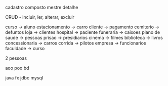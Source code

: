 
cadastro composto
mestre detalhe

CRUD - incluir, ler, alterar, excluir

curso -> aluno
estacionamento -> carro
cliente -> pagamento
cemiterio -> defuntos
loja -> clientes
hospital -> paciente
funeraria -> caixoes
plano de saude -> pessoas
prisao -> presidiarios
cinema -> filmes
biblioteca -> livros
concessionaria -> carros
corrida -> pilotos
empresa -> funcionarios
faculdade -> curso


2 pessoas

aoo
poo
bd

java
fx
jdbc
mysql